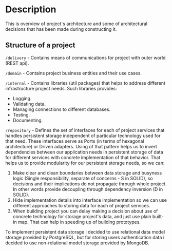 # Description

This is overview of project`s architecture and some of architectural decisions that has been made during constructing it.

## Structure of a project

```/delivery``` - Contains means of communications for project with outer world (REST api).

```/domain``` - Contains project business entities and their use cases.

```/internal``` - Contains libraries (util packages) that helps to address different infrastructure project needs. Such libraries provides:

- Logging.
- Validating data.
- Managing connections to different databases.
- Testing.
- Documenting.

```/repository``` - Defines the set of interfaces for each of project services that handles persistent storage independent of particular technology used for that need. These interfaces serve as Ports (in terms of hexagonal architecture) or Driven adapters.
Using of that pattern helps us to invert dependencies between our application needs in persistent storage of data for different services with concrete implementation of that behavior. That helps us to provide modularity for our persistent storage needs, so we can:

1. Make clear and clean boundaries between data storage and busyness logic (Single responsibility, separate of concerns - S in SOLID), so decisions and their implications do not propagate through whole project. In other words provide decoupling through dependency inversion (D in SOLID).
1. Hide implementation details into interface implementation so we can use different approaches to storing data for each of project services.
1. When building project you can delay making a decision about use of concrete technology for storage project's data, and just use plain built-in map. That can help in speeding up of building prototypes.

To implement persistent data storage i decided to use relational data model storage provided by PostgreSQL, but for storing users authentication data i decided to use non-relational model storage provided by MongoDB.
